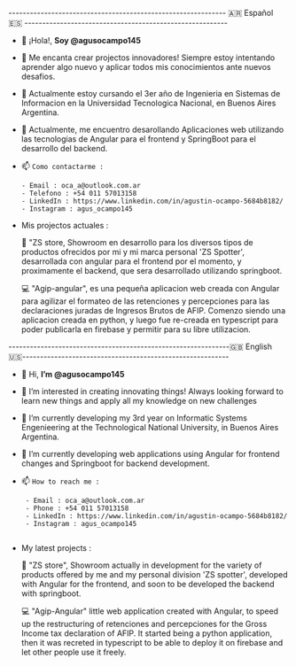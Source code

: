 ------------------------------------------------------------- 🇦🇷  Español 🇪🇸 ---------------------------------------------------------

- 👋 ¡Hola!, **Soy @agusocampo145**
  
- 👀  Me encanta crear projectos innovadores! Siempre estoy intentando aprender algo nuevo y aplicar todos mis conocimientos ante nuevos desafios.
   
- 🌱 Actualmente estoy cursando el 3er año de Ingenieria en Sistemas de Informacion en la Universidad Tecnologica Nacional, en Buenos Aires Argentina. 
         
- 🧠 Actualmente, me encuentro desarollando Aplicaciones web utilizando las tecnologias de Angular para el frontend y SpringBoot para el desarrollo del backend.


- 📫  `Como contactarme :`
    ```
    - Email : oca_a@outlook.com.ar
    - Telefono : +54 011 57013158
    - LinkedIn : https://www.linkedin.com/in/agustin-ocampo-5684b8182/
    - Instagram : agus_ocampo145
    ```
    
 - Mis projectos actuales : 
 
      🛒 "ZS store, Showroom en desarrollo para los diversos tipos de productos ofrecidos por mi y mi marca personal 'ZS Spotter', desarrollada con angular para el frontend por el momento, y proximamente el backend, que sera desarrollado utilizando springboot.
      
      💻 "Agip-angular", es una pequeña aplicacion web creada con Angular para agilizar el formateo de las retenciones y percepciones para las declaraciones juradas de Ingresos Brutos de AFIP. Comenzo siendo una aplicacion creada en python, y luego fue re-creada en typescript para poder publicarla en firebase y permitir para su libre utilizacion.
      
--------------------------------------------------------------🇬🇧  English  🇺🇸----------------------------------------------------------

- 👋  Hi, **I’m @agusocampo145**
  
- 👀  I’m interested in creating innovating things! Always looking forward to learn new things and apply all my knowledge on new challenges
  
- 🌱  I’m currently developing my 3rd year on Informatic Systems Engenieering at the Technological National University, in Buenos Aires Argentina.
     
- 🧠  I’m currently developing web applications using Angular for frontend changes and Springboot for backend development.

- 📫  `How to reach me :`
   ```
    - Email : oca_a@outlook.com.ar
    - Phone : +54 011 57013158
    - LinkedIn : https://www.linkedin.com/in/agustin-ocampo-5684b8182/
    - Instagram : agus_ocampo145
    
 - My latest projects : 
 
      🛒 "ZS store", Showroom actually in development for the variety of products offered by me and my personal division 'ZS spotter', developed with Angular for the frontend, and soon to be developed the backend with springboot.
      
      💻 "Agip-Angular" little web application created with Angular, to speed up the restructuring of retenciones and percepciones for the Gross Income   tax declaration of AFIP. It started being a python application, then it was recreted in typescript to be able to deploy it on firebase and let other people use it freely.
